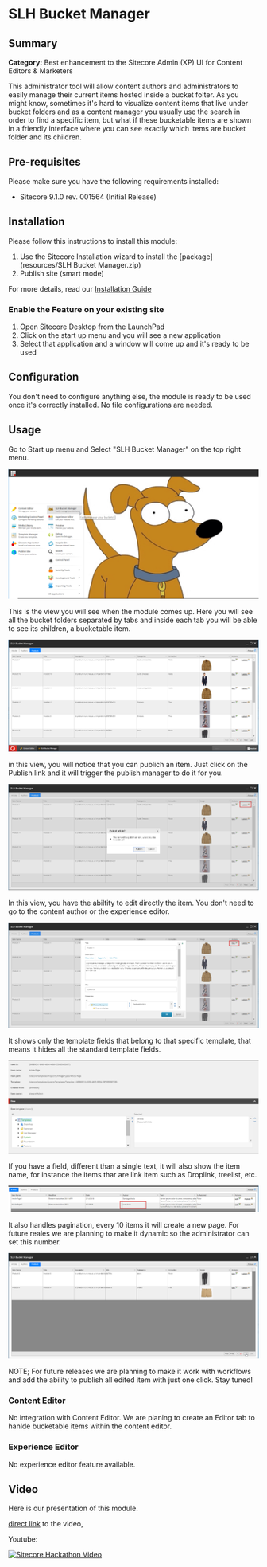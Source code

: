 # SLH Bucket Manager

## Summary

**Category:** Best enhancement to the Sitecore Admin (XP) UI for Content Editors & Marketers

This administrator tool will allow content authors and administrators to easily manage their current items hosted inside a bucket folter. 
As you might know, sometimes it's hard to visualize content items that live under bucket folders and as a content manager you usually use the search in order to find a specific item, but what if these bucketable items are shown in a friendly interface where you can see exactly which items are bucket folder and its children.

## Pre-requisites

Please make sure you have the following requirements installed:

- Sitecore 9.1.0 rev. 001564 (Initial Release)

## Installation

Please follow this instructions to install this module:

1. Use the Sitecore Installation wizard to install the [package](resources/SLH Bucket Manager.zip)
2. Publish site (smart mode)

For more details, read our [Installation Guide](Installation_Guide.md)

### Enable the Feature on your existing site

1. Open Sitecore Desktop from the LaunchPad
2. Click on the start up menu and you will see a new application
3. Select that application and a window will come up and it's ready to be used


## Configuration

You don't need to configure anything else, the module is ready to be used once it's correctly installed.
No file configurations are needed. 


## Usage

Go to Start up menu and Select "SLH Bucket Manager" on the top right menu.

![StartupMenu](images/StartupMenu.png)

This is the view you will see when the module comes up. Here you will see all the bucket folders separated by tabs and inside each tab you will be able to see its children, a bucketable item. 

![Manager](images/Manager.png)

in this view, you will notice that you can publich an item. Just click on the Publish link and it will trigger the publish manager to do it for you. 

![Publish](images/Publish.png)

In this view, you have the abiltity to edit directly the item. You don't need to go to the content author or the experience editor. 

![Edit](images/Edit.png)

It shows only the template fields that belong to that specific template, that means it hides all the standard template fields. 

![BaseTemplates](images/BaseTemplates.png)

If you have a field, different than a single text, it will also show the item name, for instance the items thar are link item such as Droplink, treelist, etc.

![LinkField](images/LinkField.png)

It also handles pagination, every 10 items it will create a new page. For future reales we are planning to make it dynamic so the administrator can set this number. 

![Pagination](images/Pagination.png)

NOTE; For future releases we are planning to make it work with workflows and add the ability to publish all edited item with just one click. Stay tuned!

### Content Editor

No integration with Content Editor. We are planing to create an Editor tab to hanlde bucketable items within the content editor. 

### Experience Editor

No experience editor feature available.

## Video

Here is our presentation of this module. 

[direct link](resources/Sitecore%20Hackathon%202019.mp4) to the video, 

Youtube:

[![Sitecore Hackathon Video](https://img.youtube.com/vi/sffI8ac8hPU/0.jpg)](https://youtu.be/1qN9hxwi5WE)







